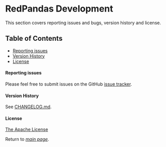# RedPandas Development

This section covers reporting issues and bugs, version history and license.

## Table of Contents

<!-- toc -->

- [Reporting issues](#reporting-issues)
- [Version History](#version-history)
- [License](#license)

<!-- tocstop -->


#### Reporting issues

Please feel free to submit issues on the GitHub [issue tracker](https://github.com/RedVoxInc/redpandas/issues). 

#### Version History

See [CHANGELOG.md](https://github.com/RedVoxInc/redpandas/blob/master/docs/CHANGELOG.md).

#### License

[The Apache License](https://github.com/RedVoxInc/redpandas/blob/master/LICENSE)


Return to _[main page](https://github.com/RedVoxInc/redpandas)_.
